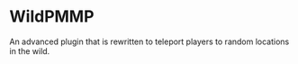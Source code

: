 # WildPMMP
An advanced plugin that is rewritten to teleport players to random locations in the wild.
